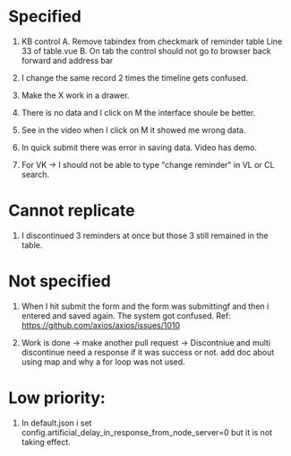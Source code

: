 # Specified

1. KB control
   A. Remove tabindex from checkmark of reminder table Line 33 of table.vue
   B. On tab the control should not go to browser back forward and address bar

2. I change the same record 2 times the timeline gets confused.

3. Make the X work in a drawer.

4. There is no data and I click on M the interface shoule be better.

5. See in the video when I click on M it showed me wrong data.

6. In quick submit there was error in saving data. Video has demo.

7. For VK -> I should not be able to type "change reminder" in VL or CL search.

# Cannot replicate

1. I discontinued 3 reminders at once but those 3 still remained in the table.

# Not specified

1. When I hit submit the form and the form was submittingf and then i entered and saved again. The system got confused.
   Ref: https://github.com/axios/axios/issues/1010

2. Work is done -> make another pull request -> Discontniue and multi discontinue need a response if it was success or not.
   add doc about using map and why a for loop was not used.

# Low priority:

1. In default.json i set config.artificial_delay_in_response_from_node_server=0 but it is not taking effect.
